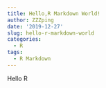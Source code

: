 ```yaml
---
title: Hello,R Markdown World!
author: ZZZping
date: '2019-12-27'
slug: hello-r-markdown-world
categories:
  - R
tags:
  - R Markdown
---
```

Hello R
